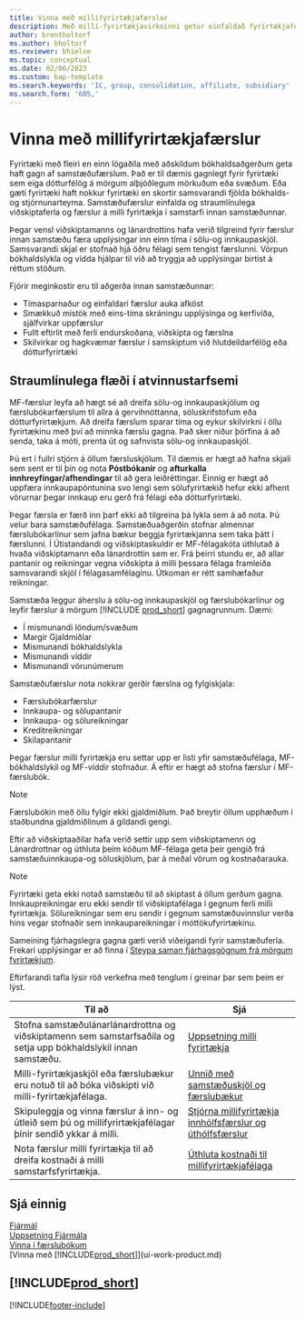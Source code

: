 ```yaml
---
title: Vinna með millifyrirtækjafærslur
description: Með milli-fyrirtækjavirkninni getur einfaldað fyrirtækjaferli og færslur á milli dótturfyrirtækja innan sama fyrirtækis.
author: brentholtorf
ms.author: bholtorf
ms.reviewer: bhielse
ms.topic: conceptual
ms.date: 02/06/2023
ms.custom: bap-template
ms.search.keywords: 'IC, group, consolidation, affiliate, subsidiary'
ms.search.form: '605,'
---
```

# <a name="managing-intercompany-transactions"></a>Vinna með millifyrirtækjafærslur

Fyrirtæki með fleiri en einn lögaðila með aðskildum bókhaldsaðgerðum geta haft gagn af samstæðufærslum. Það er til dæmis gagnlegt fyrir fyrirtæki sem eiga dótturfélög á mörgum alþjóðlegum mörkuðum eða svæðum. Eða gæti fyrirtæki haft nokkur fyrirtæki en skortir samsvarandi fjölda bókhalds-og stjórnunarteyma. Samstæðufærslur einfalda og straumlínulega viðskiptaferla og færslur á milli fyrirtækja í samstarfi innan samstæðunnar.

Þegar vensl viðskiptamanns og lánardrottins hafa verið tilgreind fyrir færslur innan samstæðu færa upplýsingar inn einn tíma í sölu-og innkaupaskjöl. Samsvarandi skjal er stofnað hjá öðru félagi sem tengist færslunni. Vörpun bókhaldslykla og vídda hjálpar til við að tryggja að upplýsingar birtist á réttum stöðum.  

Fjórir meginkostir eru til aðgerða innan samstæðunnar:  

* Tímasparnaður og einfaldari færslur auka afköst  
* Smækkuð mistök með eins-tíma skráningu upplýsinga og kerfivíða, sjálfvirkar uppfærslur  
* Fullt eftirlit með ferli endurskoðana, viðskipta og færslna  
* Skilvirkar og hagkvæmar færslur í samskiptum við hlutdeildarfélög eða dótturfyrirtæki  

## <a name="streamline-the-flow-of-business-activities"></a>Straumlínulega flæði í atvinnustarfsemi

MF-færslur leyfa að hægt sé að dreifa sölu-og innkaupaskjölum og færslubókarfærslum til allra á gervihnöttanna, söluskrifstofum eða dótturfyrirtækjum. Að dreifa færslum sparar tíma og eykur skilvirkni í öllu fyrirtækinu með því að minnka færslu gagna. Það sker niður þörfina á að senda, taka á móti, prenta út og safnvista sölu-og innkaupaskjöl.  

Þú ert í fullri stjórn á öllum færsluskjölum. Til dæmis er hægt að hafna skjali sem sent er til þín og nota  **Póstbókanir**  og  **afturkalla innhreyfingar/afhendingar**  til að gera leiðréttingar. Einnig er hægt að uppfæra innkaupapöntunina svo lengi sem sölufyrirtækið hefur ekki afhent vörurnar þegar innkaup eru gerð frá félagi eða dótturfyrirtæki.  

Þegar færsla er færð inn þarf ekki að tilgreina þá lykla sem á að nota. Þú velur bara samstæðufélaga. Samstæðuaðgerðin stofnar almennar færslubókarlínur sem jafna bækur beggja fyrirtækjanna sem taka þátt í færslunni. Í Útistandandi og viðskiptaskuldir er MF-félagakóta úthlutað á hvaða viðskiptamann eða lánardrottin sem er. Frá þeirri stundu er, að allar pantanir og reikningar vegna viðskipta á milli þessara félaga framleiða samsvarandi skjöl í félagasamfélaginu. Útkoman er rétt samhæfaður reikningar.  

Samstæða leggur áherslu á sölu-og innkaupaskjöl og færslubókarlínur og leyfir færslur á mörgum  [!INCLUDE [prod_short](includes/prod_short.md)]  gagnagrunnum. Dæmi:

* Í mismunandi löndum/svæðum
* Margir Gjaldmiðlar
* Mismunandi bókhaldslykla
* Mismunandi víddir
* Mismunandi vörunúmerum  

Samstæðufærslur nota nokkrar gerðir færslna og fylgiskjala:  

* Færslubókarfærslur
* Innkaupa- og sölupantanir
* Innkaupa- og sölureikningar
* Kreditreikningar
* Skilapantanir

Þegar færslur milli fyrirtækja eru settar upp er listi yfir samstæðufélaga, MF-bókhaldslykil og MF-víddir stofnaður. Á eftir er hægt að stofna færslur í MF-færslubók.

> [!NOTE]
> Færslubókin með öllu fylgir ekki gjaldmiðlum. Það breytir öllum upphæðum í staðbundna gjaldmiðlinum á gildandi gengi.

Eftir að viðskiptaaðilar hafa verið settir upp sem viðskiptamenn og Lánardrottnar og úthluta þeim kóðum MF-félaga geta þeir gengið frá samstæðuinnkaupa-og söluskjölum, þar á meðal vörum og kostnaðarauka. 

> [!NOTE]
> Fyrirtæki geta ekki notað samstæðu til að skiptast á öllum gerðum gagna. Innkaupreikningar eru ekki sendir til viðskiptafélaga í gegnum ferli milli fyrirtækja. Sölureikningar sem eru sendir í gegnum samstæðuvinnslur verða hins vegar stofnaðir sem innkaupareikningar í móttökufyrirtækinu.

Sameining fjárhagslegra gagna gæti verið viðeigandi fyrir samstæðuferla. Frekari upplýsingar er að finna í [Steypa saman fjárhagsgögnum frá mörgum fyrirtækjum](finance-consolidated-company-reporting.md).

Eftirfarandi tafla lýsir röð verkefna með tenglum í greinar þar sem þeim er lýst.

|Til að |Sjá|
|---|---|
|Stofna samstæðulánarlánardrottna og viðskiptamenn sem samstarfsaðila og setja upp bókhaldslykil innan samstæðu.|[Uppsetning milli fyrirtækja](intercompany-how-setup.md)|
|Milli-fyrirtækjaskjöl eða færslubækur eru notuð til að bóka viðskipti við milli-fyrirtækjafélaga.|[Unnið með samstæðuskjöl og færslubækur](intercompany-how-work-documents-journals.md)|
|Skipuleggja og vinna færslur á inn- og útleið sem þú og millifyrirtækjafélagar þínir sendið ykkar á milli.|[Stjórna millifyrirtækja innhólfsfærslur og úthólfsfærslur](intercompany-how-manage-intercompany-inbox.md)|
|Nota færslur milli fyrirtækja til að dreifa kostnaði á milli samstarfsfyrirtækja.|[Úthluta kostnaði til millifyrirtækjafélaga](intercompany-allocate-costs.md)|

## <a name="see-also"></a>Sjá einnig

[Fjármál](finance.md)  
[Uppsetning Fjármála](finance-setup-finance.md)  
[Vinna í færslubókum](ui-work-general-journals.md)  
[Vinna með [!INCLUDE[prod_short](includes/prod_short.md)]](ui-work-product.md)

## [!INCLUDE[prod_short](includes/free_trial_md.md)]


[!INCLUDE[footer-include](includes/footer-banner.md)]
